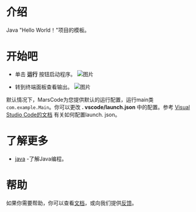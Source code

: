 # 介绍
Java "Hello World！"项目的模板。
# 开始吧
- 单击 **运行** 按钮启动程序。
![图片](https://lf-cdn.marscode.com.cn/obj/eden-cn/ljhwz_lkpkbvsj/ljhwZthlaukjlkulzlp/project_template/prod/6a7bb0d45e3826780749b19626dc67986c720e60/images/native_java/image-0.jpg)

- 转到终端面板查看输出。
![图片](https://lf-cdn.marscode.com.cn/obj/eden-cn/ljhwz_lkpkbvsj/ljhwZthlaukjlkulzlp/project_template/prod/6a7bb0d45e3826780749b19626dc67986c720e60/images/native_java/image-1.jpg)

默认情况下，MarsCode为您提供默认的运行配置，运行main类 `com.example.Main`。你可以更改 **. vscode/launch.json** 中的配置。参考 [Visual Studio Code的文档](https://code.visualstudio.com/docs/editor/debugging) 有关如何配置launch. json。
# 了解更多
- [java](https://dev.java/learn/) -了解Java编程。
# 帮助
如果你需要帮助，你可以查看[文档](https://docs.marscode.cn/)，或向我们提供[反馈](https://juejin.cn/pin/club/7359094304150650889?utm_source=doc&utm_medium=marscode)。

